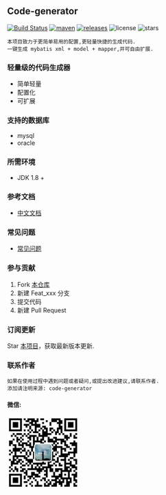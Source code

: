 ## Code-generator

[![Build Status](https://travis-ci.com/zhuyizhuo/code-generator.svg?branch=master)](https://travis-ci.com/zhuyizhuo/code-generator)
[![maven](https://img.shields.io/maven-central/v/com.github.zhuyizhuo/code-generator.svg)](https://search.maven.org/search?q=g:com.github.zhuyizhuo)
[![releases](https://img.shields.io/github/v/release/zhuyizhuo/code-generator.svg)](https://github.com/zhuyizhuo/code-generator/releases)
![license](https://img.shields.io/github/license/zhuyizhuo/code-generator.svg)
![stars](https://img.shields.io/github/stars/zhuyizhuo/code-generator)

```
本项目致力于更简单易用的配置,更轻量快捷的生成代码.
一键生成 mybatis xml + model + mapper,并可自由扩展.
```

### 轻量级的代码生成器

* 简单轻量
* 配置化
* 可扩展

### 支持的数据库

* mysql
* oracle

### 所需环境

* JDK 1.8 +

### 参考文档

- [中文文档](./docs/quickstart.md)

### 常见问题

* [常见问题](./docs/faq.md)

### 参与贡献

1. Fork [本仓库](https://github.com/zhuyizhuo/code-generator)
2. 新建 Feat_xxx 分支
3. 提交代码
4. 新建 Pull Request

### 订阅更新

Star [本项目](https://github.com/zhuyizhuo/code-generator)，获取最新版本更新.

### 联系作者

```
如果在使用过程中遇到问题或者疑问,或提出改进建议,请联系作者.
添加请注明来源: code-generator
```

#### 微信:

![zhuo-simple_is_happy](assets/1559619424122.jpg)
